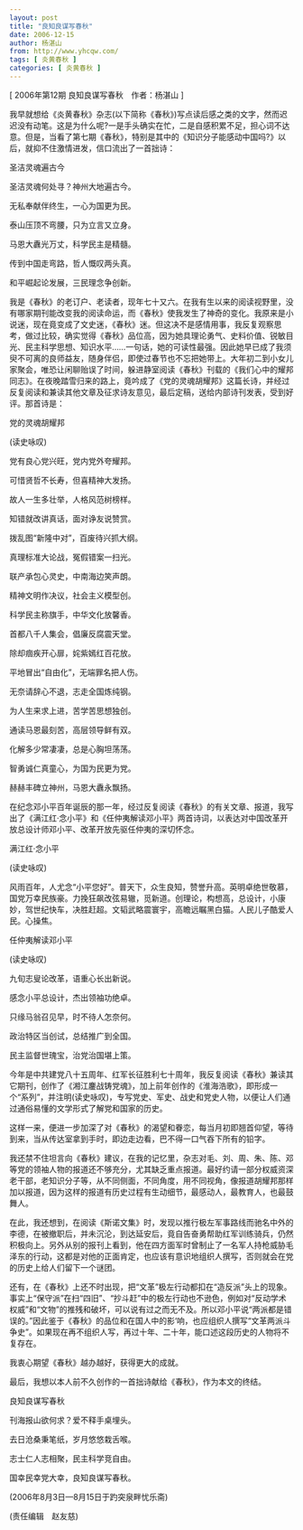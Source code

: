 ```yaml
---
layout: post
title: "良知良谋写春秋"
date: 2006-12-15
author: 杨湛山
from: http://www.yhcqw.com/
tags: [ 炎黄春秋 ]
categories: [ 炎黄春秋 ]
---
```



[ 2006年第12期 良知良谋写春秋　作者：杨湛山 ]


我早就想给《炎黄春秋》杂志(以下简称《春秋》)写点读后感之类的文字，然而迟迟没有动笔。这是为什么呢?一是手头确实在忙，二是自感积累不足，担心词不达意。但是，当看了第七期《春秋》，特别是其中的《知识分子能感动中国吗?》以后，就抑不住激情进发，信口流出了一首拙诗：

圣洁灵魂遍古今

圣洁灵魂何处寻？神州大地遍古今。

无私奉献伴终生，一心为国更为民。

泰山压顶不弯腰，只为立言又立身。

马恩大纛光万丈，科学民主是精髓。

传到中国走弯路，哲人慨叹两头真。

和平崛起论发展，三民理念争创新。


我是《春秋》的老订户、老读者，现年七十又六。在我有生以来的阅读视野里，没有哪家期刊能改变我的阅读命运，而《春秋》使我发生了神奇的变化。我原来是小说迷，现在竟变成了文史迷，《春秋》迷。但这决不是感情用事，我反复观察思考，做过比较，确实觉得《春秋》品位高，因为她具理论勇气、史料价值、锐敏目光、民主科学思想、知识水平……一句话，她的可读性最强。因此她早已成了我须臾不可离的良师益友，随身伴侣，即使过春节也不忘把她带上。大年初二到小女儿家聚会，唯恐让闲聊贻误了时间，躲进静室阅读《春秋》刊载的《我们心中的耀邦同志》。在夜晚踏雪归来的路上，竟吟成了《党的灵魂胡耀邦》这篇长诗，并经过反复阅读和兼读其他文章及征求诗友意见，最后定稿，送给内部诗刊发表，受到好评。那首诗是：

党的灵魂胡耀邦

(读史咏叹)

党有良心党兴旺，党内党外夸耀邦。

可惜贤哲不长寿，但喜精神大发扬。

故人一生多壮举，人格风范树榜样。

知错就改讲真话，面对诤友说赞赏。

拨乱图“新隆中对”，百废待兴抓大纲。

真理标准大论战，冤假错案一扫光。

联产承包心灵史，中南海边笑声朗。

精神文明作决议，社会主义模型创。

科学民主称旗手，中华文化放馨香。

首都八千人集会，倡廉反腐震天堂。

除却痼疾开心扉，姹紫嫣红百花放。

平地冒出“自由化”，无端罪名把人伤。

无奈请辞心不退，志走全国炼纯钢。

为人生来求上进，苦学苦思想独创。

通读马恩最刻苦，高层领导鲜有双。

化解多少常凄凄，总是心胸坦荡荡。

智勇诚仁真童心，为国为民更为党。

赫赫丰碑立神州，马恩大纛永飘扬。


在纪念邓小平百年诞辰的那一年，经过反复阅读《春秋》的有关文章、报道，我写出了《满江红·念小平》和《任仲夷解读邓小平》两首诗词，以表达对中国改革开放总设计师邓小平、改革开放先驱任仲夷的深切怀念。

满江红·念小平

(读史咏叹)


风雨百年，人尤念“小平您好”。普天下，众生良知，赞誉升高。英明卓绝世敬慕，国党万幸民族豪。力挽狂飙改弦易辙，觅新道。创理论，构想高，总设计，小康妙，驾世纪快车，决胜赶超。文韬武略震寰宇，高瞻远瞩黑白猫。人民儿子酷爱人民。心操焦。

任仲夷解读邓小平

(读史咏叹)

九旬志叟论改革，语重心长出新说。

感念小平总设计，杰出领袖功绝卓。

只缘马翁召见早，时不待人怎奈何。

政治特区当创试，总结推广到全国。

民主监督世瑰宝，治党治国堪上策。


今年是中共建党八十五周年、红军长征胜利七十周年，我反复阅读《春秋》兼读其它期刊，创作了《湘江鏖战铸党魂》，加上前年创作的《淮海浩歌》，即形成一个“系列”，并注明(读史咏叹)，专写党史、军史、战史和党史人物，以便让人们通过通俗易懂的文学形式了解党和国家的历史。

这样一来，便进一步加深了对《春秋》的渴望和眷恋，每当月初即翘首仰望，等待到来，当从传达室拿到手时，即边走边看，巴不得一口气吞下所有的铅字。


我还禁不住坦言向《春秋》建议，在我的记忆里，杂志对毛、刘、周、朱、陈、邓等党的领袖人物的报道还不够充分，尤其缺乏重点报道。最好约请一部分权威资深老干部，老知识分子等，从不同侧面，不同角度，用不同视角，像报道胡耀邦那样加以报道，因为这样的报道有历史过程有生动细节，最感动人，最教育人，也最鼓舞人。


在此，我还想到，在阅读《斯诺文集》时，发现以推行极左军事路线而驰名中外的李德，在被撤职后，并未沉沦，到达延安后，竟自告奋勇帮助红军训练骑兵，仍然积极向上。另外从别的报刊上看到，他在四方面军时曾制止了一名军人持枪威胁毛泽东的行动，这都是对他的正面肯定，也应该有意识地组织人撰写，否则就会在党的历史上给人们留下一个谜团。


还有，在《春秋》上还不时出现，把“文革”极左行动都扣在“造反派”头上的现象。事实上“保守派”在扫“四旧”、“抄斗赶”中的极左行动也不逊色，例如对“反动学术权威”和“文物”的推残和破坏，可以说有过之而无不及。所以邓小平说“两派都是错误的。”因此鉴于《春秋》的品位和在国人中的影‘响，也应组织人撰写“文革两派斗争史”。如果现在再不组织人写，再过十年、二十年，能口述这段历史的人物将不复存在。

我衷心期望《春秋》越办越好，获得更大的成就。

最后，我想以本人前不久创作的一首拙诗献给《春秋》，作为本文的终结。

良知良谋写春秋

刊海报山欲何求？爱不释手桌埋头。

去日沧桑秉笔纸，岁月悠悠栽舌喉。

志士仁人志相聚，民主科学竞自由。

国幸民幸党大幸，良知良谋写春秋。

(2006年8月3日—8月15日于趵突泉畔忧乐斋)

(责任编辑　赵友慈)


